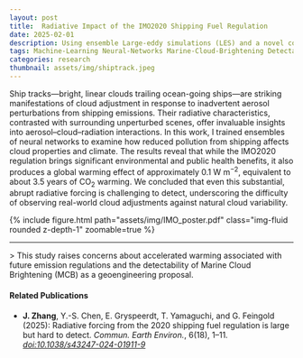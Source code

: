 ```yaml
---
layout: post
title:  Radiative Impact of the IMO2020 Shipping Fuel Regulation
date: 2025-02-01
description: Using ensemble Large-eddy simulations (LES) and a novel conditional Monte Carle sampling method to examine the evolution in cloud water adjustment.
tags: Machine-Learning Neural-Networks Marine-Cloud-Brightening Detectability
categories: research
thumbnail: assets/img/shiptrack.jpeg
---
```


Ship tracks—bright, linear clouds trailing ocean-going ships—are striking manifestations of cloud adjustment in response to inadvertent aerosol perturbations from shipping emissions. Their radiative characteristics, contrasted with surrounding unperturbed scenes, offer invaluable insights into aerosol–cloud–radiation interactions. In this work, I trained ensembles of neural networks to examine how reduced pollution from shipping affects cloud properties and climate. The results reveal that while the IMO2020 regulation brings significant environmental and public health benefits, it also produces a global warming effect of approximately 0.1 W m<sup>−2</sup>, equivalent to about 3.5 years of CO<sub>2</sub> warming. We concluded that even this substantial, abrupt radiative forcing is challenging to detect, underscoring the difficulty of observing real-world cloud adjustments against natural cloud variability. 

<div class="row mt-3">
    <div class="col-sm mt-3 mt-md-0">
        {% include figure.html path="assets/img/IMO_poster.pdf" class="img-fluid rounded z-depth-1" zoomable=true %}
    </div>
</div>


<hr>
> This study raises concerns about accelerated warming associated with future emission regulations and the detectability of Marine Cloud Brightening (MCB) as a geoengineering proposal.

#### Related Publications
- **J. Zhang**, Y.-S. Chen, E. Gryspeerdt, T. Yamaguchi, and G. Feingold (2025): Radiative forcing from the 2020 shipping fuel regulation is large but hard to detect. _Commun. Earth Environ._, 6(18), 1–11. [*doi:10.1038/s43247-024-01911-9*](https://doi.org/10.1038/s43247-024-01911-9)


